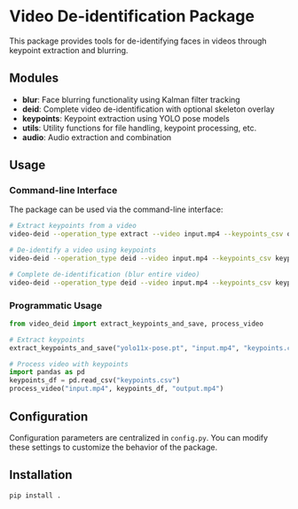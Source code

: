 # Video De-identification Package

This package provides tools for de-identifying faces in videos through keypoint extraction and blurring.

## Modules

- **blur**: Face blurring functionality using Kalman filter tracking
- **deid**: Complete video de-identification with optional skeleton overlay
- **keypoints**: Keypoint extraction using YOLO pose models
- **utils**: Utility functions for file handling, keypoint processing, etc.
- **audio**: Audio extraction and combination

## Usage

### Command-line Interface

The package can be used via the command-line interface:

```bash
# Extract keypoints from a video
video-deid --operation_type extract --video input.mp4 --keypoints_csv output_keypoints.csv

# De-identify a video using keypoints
video-deid --operation_type deid --video input.mp4 --keypoints_csv keypoints.csv --output output.mp4

# Complete de-identification (blur entire video)
video-deid --operation_type deid --video input.mp4 --keypoints_csv keypoints.csv --output output.mp4 --complete_deid
```

### Programmatic Usage

```python
from video_deid import extract_keypoints_and_save, process_video

# Extract keypoints
extract_keypoints_and_save("yolo11x-pose.pt", "input.mp4", "keypoints.csv")

# Process video with keypoints
import pandas as pd
keypoints_df = pd.read_csv("keypoints.csv")
process_video("input.mp4", keypoints_df, "output.mp4")
```

## Configuration

Configuration parameters are centralized in `config.py`. You can modify these settings to customize the behavior of the package.

## Installation

```bash
pip install .
```
